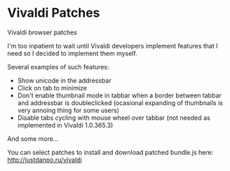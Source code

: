 # Vivaldi Patches
Vivaldi browser patches

I'm too inpatient to wait until Vivaldi developers implement features that I need so I decided to implement them myself.

Several examples of such features:
  - Show unicode in the addressbar
  - Click on tab to minimize
  - Don't enable thumbnail mode in tabbar when a border between tabbar and addressbar is doubleclicked (ocasional expanding of thumbnails is very annoing thing for some users)
  - Disable tabs cycling with mouse wheel over tabbar (not needed as implemented in Vivaldi 1.0.365.3)

And some more...
 
You can select patches to install and download patched bundle.js here: http://justdanpo.ru/vivaldi
